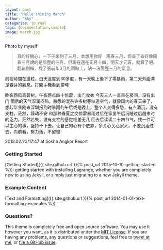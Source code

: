```yaml
---
layout: post
title: "Hello shining March"
author: "Xhy"
categories: journal
tags: [documentation,sample]
image: march.jpg
---
```

Photo by myself
>真的好開心，一下子來到了三月，本想用你好　陽春三月，但查了查好像陽春三月說的是陰歷的三月，但現在還在正月十四，明天才元宵，就算了吧.翻箱倒櫃，找了張前年3月的圖貼上，沾一沾陽歷三月的氣息。

前段時間在暹粒，白天溫度到30多度，有一天晚上後下了場暴雨，第二天外面滿是春芽的氣息。打開手機看到當時
>
昨夜西风凋碧树，午夜两点四十惊雷，出门收衣
今天三人一直呆在房间，没有出门
雨后的天气湿润闷热，熟悉的混杂许多树芽味道空气，就像国内的春天来了，想起毕业刚来深圳报到时暴雨的午后或是晚上，整个人变得多愁，有点消沉，没有支柱，茫然，躁动不安
和那种春夏之交惊雷暴雨过后在家里午后沉睡过后醒来时的乏力，茫然若失，没有支柱的感觉相差无几
回去后读读二十四节气，找一件可以主心的事，坚持干下去，让自己的心有个依靠，多关心关心家人。不要沉湎过去，向前看，努力活，不留憾
>
2018.02.23/17:47 at Sokha Angkor Resort


### Getting Started

[Getting Started]({{ site.github.url }}{% post_url 2015-10-10-getting-started %}): getting started with installing Lagrange, whether you are completely new to using Jekyll, or simply just migrating to a new Jekyll theme.

### Example Content

[Text and Formatting]({{ site.github.url }}{% post_url 2014-01-01-text-formatting-examples %})

### Questions?

This theme is completely free and open source software. You may use it however you want, as it is distributed under the [MIT License](http://choosealicense.com/licenses/mit/). If you are having any problems, any questions or suggestions, feel free to [tweet at me](https://twitter.com/intent/tweet?text=My%question%about%Lagrange%is:%&amp;via=paululele), or [file a GitHub issue](https://github.com/lenpaul/lagrange/issues/new).

